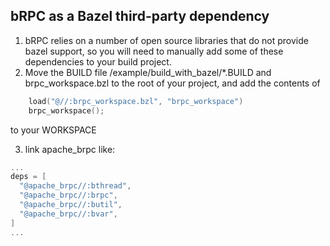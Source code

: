 ## bRPC as a Bazel third-party dependency
1. bRPC relies on a number of open source libraries that do not provide bazel support, so you will need to manually add some of these dependencies to your build project.
2. Move the BUILD file /example/build_with_bazel/*.BUILD and brpc_workspace.bzl to the root of your project, and add the contents of 
```c++
    load("@//:brpc_workspace.bzl", "brpc_workspace")
    brpc_workspace();
```
to your WORKSPACE

3. link apache_brpc like:
  ```c++
  ...
  deps = [
    "@apache_brpc//:bthread",
    "@apache_brpc//:brpc",
    "@apache_brpc//:butil",
    "@apache_brpc//:bvar",
  ]
  ...
  ```
